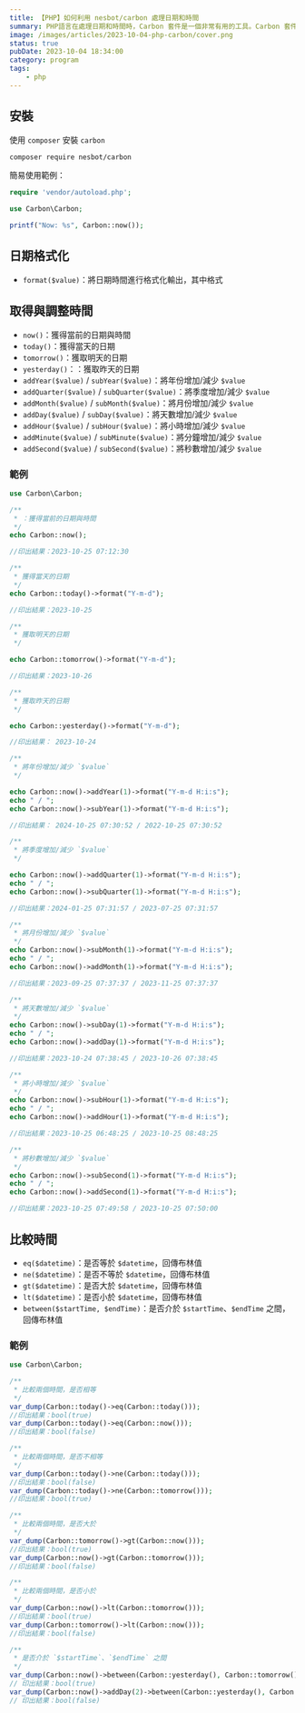 ```yaml
---
title: 【PHP】如何利用 nesbot/carbon 處理日期和時間
summary: PHP語言在處理日期和時間時，Carbon 套件是一個非常有用的工具。Carbon 套件繼承了原生的 Datetime，並新增了許多語意化的行為，讓處理時間的難度降低許多。在這篇教學中，將會介紹 Carbon 套件的基本使用方法，以及如何在 PHP 中使用 Carbon 套件來處理日期和時間。
image: /images/articles/2023-10-04-php-carbon/cover.png
status: true
pubDate: 2023-10-04 18:34:00
category: program
tags:
    - php
---
```


## 安裝

使用 `composer` 安裝 `carbon`

```bash
composer require nesbot/carbon
```

簡易使用範例：

```php
require 'vendor/autoload.php';

use Carbon\Carbon;

printf("Now: %s", Carbon::now());
```

## 日期格式化

* `format($value)`：將日期時間進行格式化輸出，其中格式

## 取得與調整時間

* `now()`：獲得當前的日期與時間
* `today()`：獲得當天的日期
* `tomorrow()`：獲取明天的日期
* `yesterday()`：：獲取昨天的日期
* `addYear($value)` / `subYear($value)`：將年份增加/減少 `$value`
* `addQuarter($value)` / `subQuarter($value)`：將季度增加/減少 `$value`
* `addMonth($value)` / `subMonth($value)`：將月份增加/減少 `$value`
* `addDay($value)` / `subDay($value)`：將天數增加/減少 `$value`
* `addHour($value)` / `subHour($value)`：將小時增加/減少 `$value`
* `addMinute($value)` / `subMinute($value)`：將分鐘增加/減少 `$value`
* `addSecond($value)` / `subSecond($value)`：將秒數增加/減少 `$value`

### 範例

```php
use Carbon\Carbon;

/**
 * ：獲得當前的日期與時間
 */
echo Carbon::now();

//印出結果：2023-10-25 07:12:30

/**
 * 獲得當天的日期
 */
echo Carbon::today()->format("Y-m-d");

//印出結果：2023-10-25

/**
 * 獲取明天的日期
 */

echo Carbon::tomorrow()->format("Y-m-d");

//印出結果：2023-10-26

/**
 * 獲取昨天的日期
 */

echo Carbon::yesterday()->format("Y-m-d");

//印出結果： 2023-10-24

/**
 * 將年份增加/減少 `$value`
 */

echo Carbon::now()->addYear(1)->format("Y-m-d H:i:s");
echo " / ";
echo Carbon::now()->subYear(1)->format("Y-m-d H:i:s");

//印出結果： 2024-10-25 07:30:52 / 2022-10-25 07:30:52

/**
 * 將季度增加/減少 `$value`
 */

echo Carbon::now()->addQuarter(1)->format("Y-m-d H:i:s");
echo " / ";
echo Carbon::now()->subQuarter(1)->format("Y-m-d H:i:s");

//印出結果：2024-01-25 07:31:57 / 2023-07-25 07:31:57

/**
 * 將月份增加/減少 `$value`
 */
echo Carbon::now()->subMonth(1)->format("Y-m-d H:i:s");
echo " / ";
echo Carbon::now()->addMonth(1)->format("Y-m-d H:i:s");

//印出結果：2023-09-25 07:37:37 / 2023-11-25 07:37:37

/**
 * 將天數增加/減少 `$value`
 */
echo Carbon::now()->subDay(1)->format("Y-m-d H:i:s");
echo " / ";
echo Carbon::now()->addDay(1)->format("Y-m-d H:i:s");

//印出結果：2023-10-24 07:38:45 / 2023-10-26 07:38:45

/**
 * 將小時增加/減少 `$value`
 */
echo Carbon::now()->subHour(1)->format("Y-m-d H:i:s");
echo " / ";
echo Carbon::now()->addHour(1)->format("Y-m-d H:i:s");

//印出結果：2023-10-25 06:48:25 / 2023-10-25 08:48:25

/**
 * 將秒數增加/減少 `$value`
 */
echo Carbon::now()->subSecond(1)->format("Y-m-d H:i:s");
echo " / ";
echo Carbon::now()->addSecond(1)->format("Y-m-d H:i:s");

//印出結果：2023-10-25 07:49:58 / 2023-10-25 07:50:00
```

## 比較時間

* `eq($datetime)`：是否等於 `$datetime`，回傳布林值
* `ne($datetime)`：是否不等於 `$datetime`，回傳布林值
* `gt($datetime)`：是否大於 `$datetime`，回傳布林值
* `lt($datetime)`：是否小於 `$datetime`，回傳布林值
* `between($startTime, $endTime)`：是否介於 `$startTime`、`$endTime` 之間，回傳布林值

### 範例

```php
use Carbon\Carbon;

/**
 * 比較兩個時間，是否相等
 */
var_dump(Carbon::today()->eq(Carbon::today()));
//印出結果：bool(true)
var_dump(Carbon::today()->eq(Carbon::now()));
//印出結果：bool(false)

/**
 * 比較兩個時間，是否不相等
 */
var_dump(Carbon::today()->ne(Carbon::today()));
//印出結果：bool(false)
var_dump(Carbon::today()->ne(Carbon::tomorrow()));
//印出結果：bool(true)

/**
 * 比較兩個時間，是否大於
 */
var_dump(Carbon::tomorrow()->gt(Carbon::now()));
//印出結果：bool(true)
var_dump(Carbon::now()->gt(Carbon::tomorrow()));
//印出結果：bool(false)

/**
 * 比較兩個時間，是否小於
 */
var_dump(Carbon::now()->lt(Carbon::tomorrow()));
//印出結果：bool(true)
var_dump(Carbon::tomorrow()->lt(Carbon::now()));
//印出結果：bool(false)

/**
 * 是否介於 `$startTime`、`$endTime` 之間
 */
var_dump(Carbon::now()->between(Carbon::yesterday(), Carbon::tomorrow()));
// 印出結果：bool(true)
var_dump(Carbon::now()->addDay(2)->between(Carbon::yesterday(), Carbon::tomorrow()));
// 印出結果：bool(false)
```

